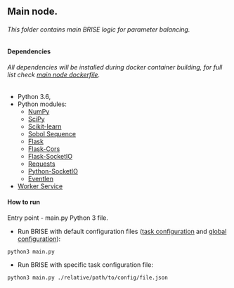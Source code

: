 ## Main node.
###### This folder contains main BRISE logic for parameter balancing.


#### Dependencies 
###### All dependencies will be installed during docker container building, for full list check [main node dockerfile](./Dockerfile).
- Python 3.6, 
- Python modules: 
    - [NumPy](www.numpy.org)
    - [SciPy](https://www.scipy.org/)
    - [Scikit-learn](http://scikit-learn.org/)
    - [Sobol Sequence](https://pypi.org/project/sobol_seq/)
    - [Flask](http://flask.pocoo.org/docs/0.12/ "Flask")
    - [Flask-Cors](https://pypi.org/project/Flask-Cors/)
    - [Flask-SocketIO](https://pypi.org/project/Flask-SocketIO/) 
    - [Requests](http://docs.python-requests.org/en/master/ "Requests")
    - [Python-SocketIO](https://pypi.org/project/python-socketio/)
    - [Eventlen](https://pypi.org/project/eventlet/)
- [Worker Service](../worker_service/README.md "Part of this project, performs task distribution and running. See worker_service readme for more details.")


#### How to run 
Entry point - main.py Python 3 file.

- Run BRISE with default configuration files ([task configuration](./Resources/task.json) and [global configuration](./GlobalConfig.json)):

`python3 main.py` 

- Run BRISE with specific task configuration file:

`python3 main.py ./relative/path/to/config/file.json`
